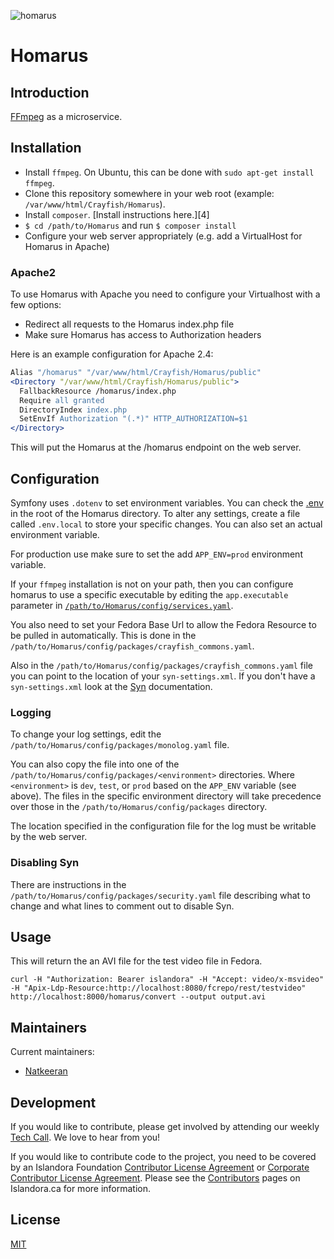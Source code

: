 ![homarus](https://user-images.githubusercontent.com/2371345/48797524-c8c14300-ecd8-11e8-907d-9628fb6afacc.png)
# Homarus

## Introduction

[FFmpeg](https://www.ffmpeg.org/) as a microservice.

## Installation
- Install `ffmpeg`.  On Ubuntu, this can be done with `sudo apt-get install ffmpeg`.
- Clone this repository somewhere in your web root (example: `/var/www/html/Crayfish/Homarus`).
- Install `composer`.  [Install instructions here.][4]
- `$ cd /path/to/Homarus` and run `$ composer install`
- Configure your web server appropriately (e.g. add a VirtualHost for Homarus in Apache)

### Apache2

To use Homarus with Apache you need to configure your Virtualhost with a few options:
- Redirect all requests to the Homarus index.php file
- Make sure Homarus has access to Authorization headers

Here is an example configuration for Apache 2.4:
```apache
Alias "/homarus" "/var/www/html/Crayfish/Homarus/public"
<Directory "/var/www/html/Crayfish/Homarus/public">
  FallbackResource /homarus/index.php
  Require all granted
  DirectoryIndex index.php
  SetEnvIf Authorization "(.*)" HTTP_AUTHORIZATION=$1
</Directory>
```

This will put the Homarus at the /homarus endpoint on the web server.

## Configuration

Symfony uses `.dotenv` to set environment variables. You can check the [.env](./.env) in the root of the Homarus directory.
To alter any settings, create a file called `.env.local` to store your specific changes. You can also set an actual environment
variable.

For production use make sure to set the add `APP_ENV=prod` environment variable.

If your `ffmpeg` installation is not on your path, then you can configure homarus to use a specific executable by editing
the `app.executable` parameter in [`/path/to/Homarus/config/services.yaml`](./config/services.yaml).

You also need to set your Fedora Base Url to allow the Fedora Resource to be pulled in automatically.
This is done in the `/path/to/Homarus/config/packages/crayfish_commons.yaml`. 

Also in the `/path/to/Homarus/config/packages/crayfish_commons.yaml` file you can point to the location of your `syn-settings.xml`.
If you don't have a `syn-settings.xml` look at the [Syn](http://github.com/Islandora/Syn) documentation.

### Logging

To change your log settings, edit the `/path/to/Homarus/config/packages/monolog.yaml` file.

You can also copy the file into one of the `/path/to/Homarus/config/packages/<environment>` directories.
Where `<environment>` is `dev`, `test`, or `prod` based on the `APP_ENV` variable (see above). The files in the specific
environment directory will take precedence over those in the `/path/to/Homarus/config/packages` directory.

The location specified in the configuration file for the log must be writable by the web server.

### Disabling Syn

There are instructions in the `/path/to/Homarus/config/packages/security.yaml` file describing what to change and what lines
to comment out to disable Syn.

## Usage
This will return the an AVI file for the test video file in Fedora.
```
curl -H "Authorization: Bearer islandora" -H "Accept: video/x-msvideo" -H "Apix-Ldp-Resource:http://localhost:8080/fcrepo/rest/testvideo" http://localhost:8000/homarus/convert --output output.avi
```

## Maintainers

Current maintainers:

* [Natkeeran](https://github.com/Natkeeran)

## Development

If you would like to contribute, please get involved by attending our weekly [Tech Call](https://github.com/Islandora/docuentation/wiki). We love to hear from you!

If you would like to contribute code to the project, you need to be covered by an Islandora Foundation [Contributor License Agreement](http://islandora.ca/sites/default/files/islandora_cla.pdf) or [Corporate Contributor License Agreement](http://islandora.ca/sites/default/files/islandora_ccla.pdf). Please see the [Contributors](http://islandora.ca/resources/contributors) pages on Islandora.ca for more information.

## License

[MIT](https://opensource.org/licenses/MIT)
